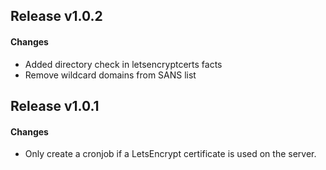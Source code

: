 ## Release v1.0.2
#### Changes
- Added directory check in letsencryptcerts facts
- Remove wildcard domains from SANS list

## Release v1.0.1
#### Changes
- Only create a cronjob if a LetsEncrypt certificate is used on the server.
